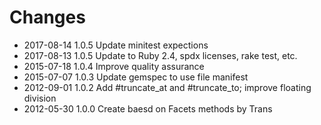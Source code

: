 # Changes

* 2017-08-14 1.0.5 Update minitest expections
* 2017-08-13 1.0.5 Update to Ruby 2.4, spdx licenses, rake test, etc.
* 2015-07-18 1.0.4 Improve quality assurance
* 2015-07-07 1.0.3 Update gemspec to use file manifest
* 2012-09-01 1.0.2 Add #truncate_at and #truncate_to; improve floating division
* 2012-05-30 1.0.0 Create baesd on Facets methods by Trans

